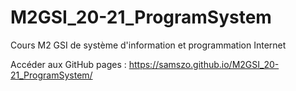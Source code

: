# M2GSI_20-21_ProgramSystem
Cours M2 GSI de système d'information et programmation Internet

Accéder aux GitHub pages : https://samszo.github.io/M2GSI_20-21_ProgramSystem/
